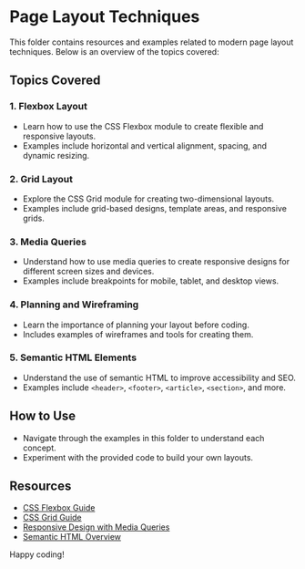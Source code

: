 # Page Layout Techniques

This folder contains resources and examples related to modern page layout techniques. Below is an overview of the topics covered:

## Topics Covered

### 1. **Flexbox Layout**
- Learn how to use the CSS Flexbox module to create flexible and responsive layouts.
- Examples include horizontal and vertical alignment, spacing, and dynamic resizing.

### 2. **Grid Layout**
- Explore the CSS Grid module for creating two-dimensional layouts.
- Examples include grid-based designs, template areas, and responsive grids.

### 3. **Media Queries**
- Understand how to use media queries to create responsive designs for different screen sizes and devices.
- Examples include breakpoints for mobile, tablet, and desktop views.

### 4. **Planning and Wireframing**
- Learn the importance of planning your layout before coding.
- Includes examples of wireframes and tools for creating them.

### 5. **Semantic HTML Elements**
- Understand the use of semantic HTML to improve accessibility and SEO.
- Examples include `<header>`, `<footer>`, `<article>`, `<section>`, and more.

## How to Use
- Navigate through the examples in this folder to understand each concept.
- Experiment with the provided code to build your own layouts.

## Resources
- [CSS Flexbox Guide](https://developer.mozilla.org/en-US/docs/Web/CSS/CSS_Flexible_Box_Layout)
- [CSS Grid Guide](https://developer.mozilla.org/en-US/docs/Web/CSS/CSS_Grid_Layout)
- [Responsive Design with Media Queries](https://developer.mozilla.org/en-US/docs/Web/CSS/Media_Queries)
- [Semantic HTML Overview](https://developer.mozilla.org/en-US/docs/Web/HTML/Element)

Happy coding!